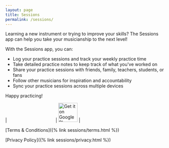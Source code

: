 ```yaml
---
layout: page
title: Sessions
permalink: /sessions/
---
```


Learning a new instrument or trying to improve your skills? The Sessions app can help you take your musicianship to the next level!

With the Sessions app, you can:

* Log your practice sessions and track your weekly practice time
* Take detailed practice notes to keep track of what you've worked on
* Share your practice sessions with friends, family, teachers, students, or fans
* Follow other musicians for inspiration and accountability
* Sync your practice sessions across multiple devices

Happy practicing!

| <a href="https://itunes.apple.com/us/app/sessions-music-practice-log/id1396222207?mt=8" style="display:inline-block;overflow:hidden;background:url(https://linkmaker.itunes.apple.com/assets/shared/badges/en-us/appstore-lrg.svg) no-repeat;width:135px;height:40px;margin-left:10px;background-size:contain;"></a> | <a href='https://play.google.com/store/apps/details?id=co.apexpark.sessions&pcampaignid=MKT-Other-global-all-co-prtnr-py-PartBadge-Mar2515-1'><img alt='Get it on Google Play' src='https://play.google.com/intl/en_us/badges/images/generic/en_badge_web_generic.png' height="60" /></a> |

[Terms & Conditions]({% link sessions/terms.html %})

[Privacy Policy]({% link sessions/privacy.html %})
